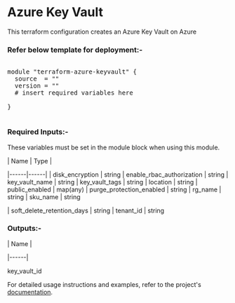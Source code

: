 
# Azure Key Vault

This terraform configuration creates an Azure Key Vault on Azure

### Refer below template for deployment:-


<pre>

module "terraform-azure-keyvault" {
  source  = ""
  version = ""
  # insert required variables here

}

</pre>


### Required Inputs:-


These variables must be set in the module block when using this module.


| Name | Type |

|------|------|
| disk_encryption            | string
| enable_rbac_authorization  | string
| key_vault_name             | string
| key_vault_tags             | string
| location                   | string
| public_enabled             | map(any)
| purge_protection_enabled   | string
| rg_name              | string
| sku_name             | string

| soft_delete_retention_days | string
| tenant_id                  | string


### Outputs:-


| Name |

|------|

key_vault_id


For detailed usage instructions and examples, refer to the project's [documentation](https://registry.terraform.io/providers/hashicorp/azurerm/latest/docs/resources/key_vault).
